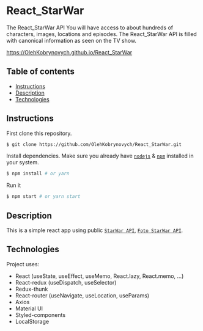 # React_StarWar

The React_StarWar API You will have access to about hundreds of characters, images, locations and episodes. The React_StarWar API is filled with canonical information as seen on the TV show.

https://OlehKobrynovych.github.io/React_StarWar


## Table of contents
* [Instructions](#Instructions)
* [Description](#Description)
* [Technologies](#Technologies)


## Instructions

First clone this repository.
```bash
$ git clone https://github.com/OlehKobrynovych/React_StarWar.git
```

Install dependencies. Make sure you already have [`nodejs`](https://nodejs.org/en/) & [`npm`](https://www.npmjs.com/) installed in your system.
```bash
$ npm install # or yarn
```

Run it
```bash
$ npm start # or yarn start
```

## Description
This is a simple react app using public [`StarWar API`](https://swapi.dev/api/),
 [`Foto StarWar API`](https://starwars-visualguide.com).


## Technologies
Project uses:
* React (useState, useEffect, useMemo, React.lazy, React.memo, ...)
* React-redux (useDispatch, useSelector)
* Redux-thunk
* React-router (useNavigate, useLocation, useParams)
* Axios 
* Material UI
* Styled-components
* LocalStorage 

